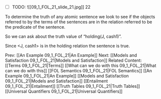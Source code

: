 ﻿- [ ] TODO:
![[09_1_FOL_21_slide_21.jpg]]
22

To determine the truth of any atomic sentence we look to see if the objects referred to by the terms of the sentences are in the relation referred to be the predicate of the sentence.

So we can ask about the truth value of “holding(J, cash1)”.

Since <J, cash1> is in the holding relation the sentence is true.



Prev: [[An Example 09_1_FOL_21|An Example]]
Next: [[Models and Satisfaction 09_1_FOL_21|Models and Satisfaction]]
Related Content:
[[Terms 09_1_FOL_21|Terms]]
[[What can we do with this 09_1_FOL_21|What can we do with this]]
[[FOL Semantics 09_1_FOL_21|FOL Semantics]]
[[An Example 09_1_FOL_21|An Example]]
[[Models and Satisfaction 09_1_FOL_21|Models and Satisfaction]]
[[Entailment 09_1_FOL_21|Entailment]]
[[Truth Tables 09_1_FOL_21|Truth Tables]]
[[Universal Quantifiers 09_1_FOL_21|Universal Quantifiers]]